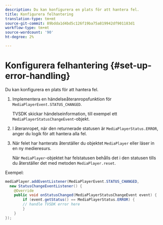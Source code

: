 ```yaml
---
description: Du kan konfigurera en plats för att hantera fel.
title: Konfigurera felhantering
translation-type: tm+mt
source-git-commit: 89bdda1d4bd5c126f19ba75a819942df901183d1
workflow-type: tm+mt
source-wordcount: '90'
ht-degree: 2%

---
```



# Konfigurera felhantering {#set-up-error-handling}

Du kan konfigurera en plats för att hantera fel.

1. Implementera en händelseåteranropsfunktion för `MediaPlayerEvent.STATUS_CHANGED`.

   TVSDK skickar händelseinformation, till exempel ett `MediaPlayerStatusChangeEvent`-objekt.
1. I återanropet, när den returnerade statusen är `MediaPlayerStatus.ERROR`, anger du logik för att hantera alla fel.
1. När felet har hanterats återställer du objektet `MediaPlayer` eller läser in en ny medieresurs.

   När `MediaPlayer`-objektet har felstatusen behålls det i den statusen tills du återställer det med metoden `MediaPlayer.reset`.

<!--<a id="example_E74BB605ED08450295B8902F1E4BB8F5"></a>-->

Exempel:

```java
mediaPlayer.addEventListener(MediaPlayerEvent.STATUS_CHANGED,  
  new StatusChangeEventListener() { 
    @Override 
    public void onStatusChanged(MediaPlayerStatusChangeEvent event) { 
        if (event.getStatus() == MediaPlayerStatus.ERROR) { 
        // handle TVSDK error here 
        } 
    } 
});
```
